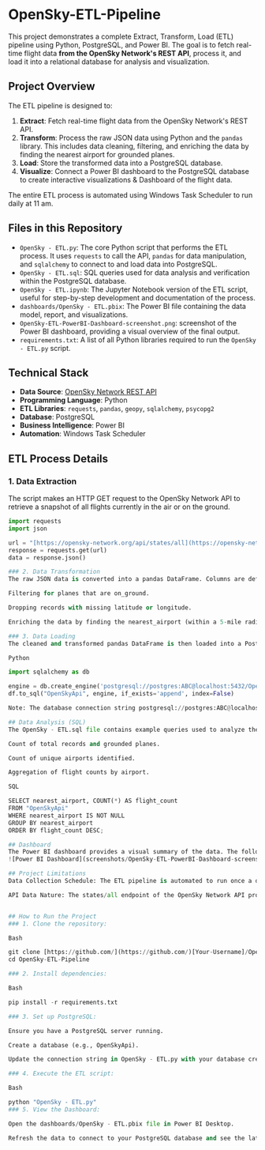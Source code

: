 # OpenSky-ETL-Pipeline

This project demonstrates a complete Extract, Transform, Load (ETL) pipeline using Python, PostgreSQL, and Power BI. The goal is to fetch real-time flight data **from the OpenSky Network's REST API**, process it, and load it into a relational database for analysis and visualization.

## Project Overview

The ETL pipeline is designed to:
1.  **Extract**: Fetch real-time flight data from the OpenSky Network's REST API.
2.  **Transform**: Process the raw JSON data using Python and the `pandas` library. This includes data cleaning, filtering, and enriching the data by finding the nearest airport for grounded planes.
3.  **Load**: Store the transformed data into a PostgreSQL database.
4.  **Visualize**: Connect a Power BI dashboard to the PostgreSQL database to create interactive visualizations & Dashboard of the flight data.

The entire ETL process is automated using Windows Task Scheduler to run daily at 11 am.

## Files in this Repository

-   `OpenSky - ETL.py`: The core Python script that performs the ETL process. It uses `requests` to call the API, `pandas` for data manipulation, and `sqlalchemy` to connect to and load data into PostgreSQL.
-   `OpenSky - ETL.sql`: SQL queries used for data analysis and verification within the PostgreSQL database.
-   `OpenSky - ETL.ipynb`: The Jupyter Notebook version of the ETL script, useful for step-by-step development and documentation of the process.
-   `dashboards/OpenSky - ETL.pbix`: The Power BI file containing the data model, report, and visualizations.
-   `OpenSky-ETL-PowerBI-Dashboard-screenshot.png`: screenshot of the Power BI dashboard, providing a visual overview of the final output.
-   `requirements.txt`: A list of all Python libraries required to run the `OpenSky - ETL.py` script.

## Technical Stack

-   **Data Source**: [OpenSky Network REST API](https://opensky-network.org/api/states/all)
-   **Programming Language**: Python
-   **ETL Libraries**: `requests`, `pandas`, `geopy`, `sqlalchemy`, `psycopg2`
-   **Database**: PostgreSQL
-   **Business Intelligence**: Power BI
-   **Automation**: Windows Task Scheduler

## ETL Process Details

### 1. Data Extraction

The script makes an HTTP GET request to the OpenSky Network API to retrieve a snapshot of all flights currently in the air or on the ground.

```python
import requests
import json

url = "[https://opensky-network.org/api/states/all](https://opensky-network.org/api/states/all)"
response = requests.get(url)
data = response.json()

### 2. Data Transformation
The raw JSON data is converted into a pandas DataFrame. Columns are defined according to the OpenSky API documentation. The transformation steps include:

Filtering for planes that are on_ground.

Dropping records with missing latitude or longitude.

Enriching the data by finding the nearest_airport (within a 5-mile radius) using geopy.distance.geodesic.

### 3. Data Loading
The cleaned and transformed pandas DataFrame is then loaded into a PostgreSQL database table named OpenSkyApi. The if_exists='append' parameter ensures that new data is added with each ETL run.

Python

import sqlalchemy as db

engine = db.create_engine('postgresql://postgres:ABC@localhost:5432/OpenSkyApi')
df.to_sql("OpenSkyApi", engine, if_exists='append', index=False)

Note: The database connection string postgresql://postgres:ABC@localhost:5432/OpenSkyApi in the provided script should be replaced with appropriate credentials and host for a production environment.

## Data Analysis (SQL)
The OpenSky - ETL.sql file contains example queries used to analyze the loaded data.

Count of total records and grounded planes.

Count of unique airports identified.

Aggregation of flight counts by airport.

SQL

SELECT nearest_airport, COUNT(*) AS flight_count 
FROM "OpenSkyApi"
WHERE nearest_airport IS NOT NULL
GROUP BY nearest_airport
ORDER BY flight_count DESC;

## Dashboard 
The Power BI dashboard provides a visual summary of the data. The following screenshots show key metrics and visualizations, such as flight counts by airport.
![Power BI Dashboard](screenshots/OpenSky-ETL-PowerBI-Dashboard-screenshot.png)

## Project Limitations
Data Collection Schedule: The ETL pipeline is automated to run once a day, specifically at 11 am, to capture a daily snapshot. This project only collects data for a limited 7-day period, from August 1, 2025, to August 8, 2025.

API Data Nature: The states/all endpoint of the OpenSky Network API provides a snapshot of real-time data. It does not provide historical data for a full 24-hour period. Therefore, the daily run captures only the flights visible at that specific moment in time.


## How to Run the Project
### 1. Clone the repository:

Bash

git clone [https://github.com/](https://github.com/)[Your-Username]/OpenSky-ETL-Pipeline.git
cd OpenSky-ETL-Pipeline

### 2. Install dependencies:

Bash

pip install -r requirements.txt

### 3. Set up PostgreSQL:

Ensure you have a PostgreSQL server running.

Create a database (e.g., OpenSkyApi).

Update the connection string in OpenSky - ETL.py with your database credentials.

### 4. Execute the ETL script:

Bash

python "OpenSky - ETL.py"
### 5. View the Dashboard:

Open the dashboards/OpenSky - ETL.pbix file in Power BI Desktop.

Refresh the data to connect to your PostgreSQL database and see the latest data.
